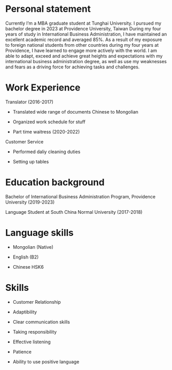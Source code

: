 # Personal statement 
Currently I’m a MBA graduate student at Tunghai University. I pursued my bachelor degree in 2023 at Providence University, Taiwan 
During my four years of study in International Business Administration, I have maintained an excellent academic record and averaged 85%. As a result of my exposure to foreign national students from other countries during my four years at Providence, I have learned to engage more actively with the world. I am able to adapt, exceed and achieve great heights and expectations with my international business administration degree, as well as use my weaknesses and fears as a driving force for achieving tasks and challenges. 

# Work Experience

Translator (2016-2017)

- Translated wide range of documents Chinese to Mongolian 

- Organized work schedule for stuff 

- Part time waitress (2020-2022)

Customer Service 

- Performed daliy cleaning duties 

- Setting up tables 

# Education background 

Bachelor of International Business Administration Program, Providence University (2019-2023)  

Language Student at South China Normal University (2017-2018)  

# Language skills

- Mongolian (Native) 

- English (B2) 

- Chinese HSK6 

 # Skills 
- Customer Relationship 

- Adaptibility

- Clear communication skills

- Taking responsibility

- Effective listening 

- Patience 

- Ability to use positive language 

